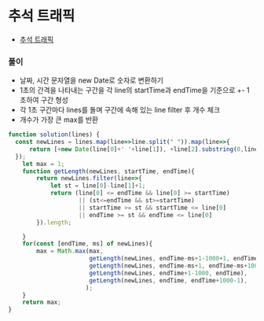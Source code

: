# 추석 트래픽
 - [추석 트래픽](https://programmers.co.kr/learn/courses/30/lessons/17676)


### 풀이
  - 날짜, 시간 문자열을 new Date로 숫자로 변환하기
  - 1초의 간격을 나타내는 구간을 각 line의 startTime과 endTime을 기준으로 +- 1초하여 구간 형성
  - 각 1초 구간마다 lines를 돌며 구간에 속해 있는 line filter 후 개수 체크
  - 개수가 가장 큰 max를 반환


  ```javascript
  function solution(lines) {
    const newLines = lines.map(line=>line.split(" ")).map(line=>{
        return [+new Date(line[0]+' '+line[1]), +line[2].substring(0,line[2].length-1)*1000]
    });
      let max = 1;
      function getLength(newLines, startTime, endTime){
          return newLines.filter(line=>{
              let st = line[0]-line[1]+1;
              return (line[0] <= endTime && line[0] >= startTime)
                      || (st<=endTime && st>=startTime)
                      || startTime >= st && startTime <= line[0]
                      || endTime >= st && endTime <= line[0]
          }).length;

      }
      for(const [endTime, ms] of newLines){
          max = Math.max(max,
                         getLength(newLines, endTime-ms+1-1000+1, endTime-ms+1),
                         getLength(newLines, endTime-ms+1, endTime-ms+1000),
                         getLength(newLines, endTime+1-1000, endTime),
                         getLength(newLines, endTime, endTime+1000-1),
                        );
      }
      return max;
  }
  ```